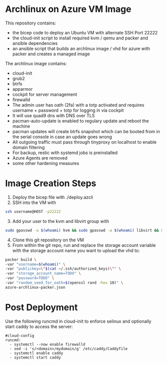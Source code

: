 # Archlinux on Azure VM Image

This repository contains:
* the bicep code to deploy an Ubuntu VM with alternate SSH Port 22222
* the cloud-init script to install required kvm / qemu and packer and ansible dependencies
* an ansible script that builds an archlinux image / vhd for azure with packer and creates a managed image

The archlinux image contains:
* cloud-init
* grub2
* btrfs
* apparmor
* cockpit for server management 
* firewalld
* The admin user has oath (2fa) with a totp activated and requires username + password + totp for logging in via cockpit
* It will use quad9 dns with DNS over TLS
* pacman-auto-update is enabled to regulary update and reboot the machine
* pacman updates will create btrfs snapshot which can be booted from in the serial console in case an update goes wrong
* All outgoing traffic must pass through tinyproxy on localhost to enable domain filtering
* For backup, restic with systemd jobs is preinstalled
* Azure Agents are removed
* some other hardening measures

# Image Creation Steps
1. Deploy the bicep file with ./deploy.azcli
2. SSH into the VM with 
```bash
ssh username@HOST -p22222
```
3. Add your user to the kvm and libvirt group with 
```bash
sudo gpasswd -a $(whoami) kvm && sudo gpasswd -a $(whoami) libvirt && sudo reboot now
```
4. Clone this git repository on the VM
5. From within the git repo, run and replace the storage account variable with the storage account name you want to upload the vhd to:
```bash
packer build \
-var "username=$(whoami)" \
-var "publickey=\"$(cat ~/.ssh/authorized_keys)\"" \
-var "storage_account_name=TODO" \
-var "password=TODO" \
-var "random_seed_for_oath=$(openssl rand -hex 10)" \
azure-archlinux-packer.json
```

# Post Deployment

Use the following runcmd in cloud-init to enforce selinux and optionally start caddy to access the server:

```
#cloud-config
runcmd:
  - systemctl --now enable firewalld
  - sed -i 's/<domain>/mydomain/g' /etc/caddy/Caddyfile
  - systemctl enable caddy
  - systemctl start caddy
```